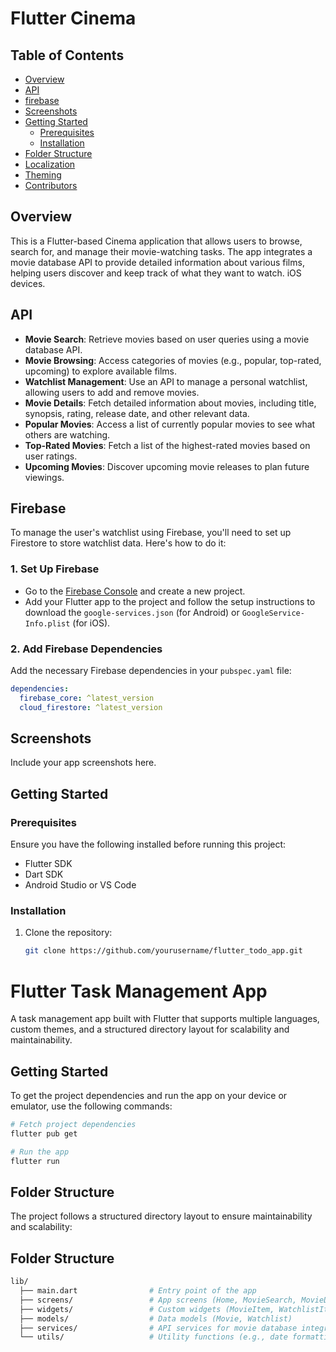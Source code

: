 # Flutter Cinema

## Table of Contents
- [Overview](#overview)
-  [API](#API)
- [firebase](#Firebase)
- [Screenshots](#screenshots)
- [Getting Started](#getting-started)
  - [Prerequisites](#prerequisites)
  - [Installation](#installation)
- [Folder Structure](#folder-structure)
- [Localization](#localization)
- [Theming](#theming)
- [Contributors](#contributors)
  
## Overview
This is a Flutter-based Cinema application that allows users to browse, search for, and manage their movie-watching tasks. The app integrates a movie database API to provide detailed information about various films, helping users discover and keep track of what they want to watch.  iOS devices.

## API
- **Movie Search**: Retrieve movies based on user queries using a movie database API.
- **Movie Browsing**: Access categories of movies (e.g., popular, top-rated, upcoming) to explore available films.
- **Watchlist Management**: Use an API to manage a personal watchlist, allowing users to add and remove movies.
- **Movie Details**: Fetch detailed information about movies, including title, synopsis, rating, release date, and other relevant data.
-  **Popular Movies**: Access a list of currently popular movies to see what others are watching.
- **Top-Rated Movies**: Fetch a list of the highest-rated movies based on user ratings.
- **Upcoming Movies**: Discover upcoming movie releases to plan future viewings.

## Firebase

To manage the user's watchlist using Firebase, you'll need to set up Firestore to store watchlist data. Here's how to do it:

### 1. Set Up Firebase

- Go to the [Firebase Console](https://console.firebase.google.com/) and create a new project.
- Add your Flutter app to the project and follow the setup instructions to download the `google-services.json` (for Android) or `GoogleService-Info.plist` (for iOS).

### 2. Add Firebase Dependencies

Add the necessary Firebase dependencies in your `pubspec.yaml` file:

```yaml
dependencies:
  firebase_core: ^latest_version
  cloud_firestore: ^latest_version
```
## Screenshots
Include your app screenshots here.

## Getting Started

### Prerequisites
Ensure you have the following installed before running this project:
- Flutter SDK
- Dart SDK
- Android Studio or VS Code

### Installation
1. Clone the repository:
   ```bash
   git clone https://github.com/yourusername/flutter_todo_app.git
# Flutter Task Management App

A task management app built with Flutter that supports multiple languages, custom themes, and a structured directory layout for scalability and maintainability.

## Getting Started

To get the project dependencies and run the app on your device or emulator, use the following commands:

```bash
# Fetch project dependencies
flutter pub get

# Run the app
flutter run
```

## Folder Structure

The project follows a structured directory layout to ensure maintainability and scalability:

## Folder Structure
```bash
lib/
  ├── main.dart                # Entry point of the app
  ├── screens/                 # App screens (Home, MovieSearch, MovieDetails, Watchlist, etc.)
  ├── widgets/                 # Custom widgets (MovieItem, WatchlistItem, etc.)
  ├── models/                  # Data models (Movie, Watchlist)
  ├── services/                # API services for movie database integratio
  └── utils/                   # Utility functions (e.g., date formatting, API handling)
```

